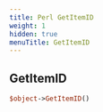 ```yaml
---
title: Perl GetItemID
weight: 1
hidden: true
menuTitle: GetItemID
---
```

## GetItemID
```perl
$object->GetItemID()
```